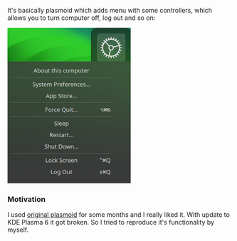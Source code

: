 It's basically plasmoid which adds menu with some controllers, which allows you to turn computer off, log out and so on:

![screenshot](screenshot/Screenshot.png)

### Motivation

I used [original plasmoid](https://www.opencode.net/arshbangar/corner-menu) for some months and I really liked it. With update to KDE Plasma 6 it got broken. So I tried to reproduce it's functionality by myself.